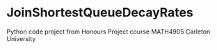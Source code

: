 # JoinShortestQueueDecayRates
Python code project from Honours Project course MATH4905 Carleton University
